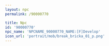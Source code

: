 ```yaml
---
layout: npc
permalink: /90000770

title: Npc
id: '90000770'
npc_name: 'NPCNAME_90000770_NAME:[F]Develop'
icon_url: 'portrait/mob/break_bricka_01_p.png'
---
```

